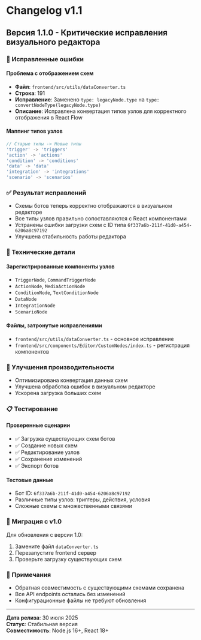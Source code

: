 # Changelog v1.1

## Версия 1.1.0 - Критические исправления визуального редактора

### 🐛 Исправленные ошибки

#### Проблема с отображением схем
- **Файл**: `frontend/src/utils/dataConverter.ts`
- **Строка**: 191
- **Исправление**: Заменено `type: legacyNode.type` на `type: convertNodeType(legacyNode.type)`
- **Описание**: Исправлена конвертация типов узлов для корректного отображения в React Flow

#### Маппинг типов узлов
```typescript
// Старые типы -> Новые типы
'trigger' -> 'triggers'
'action' -> 'actions' 
'condition' -> 'conditions'
'data' -> 'data'
'integration' -> 'integrations'
'scenario' -> 'scenarios'
```

### ✅ Результат исправлений

- Схемы ботов теперь корректно отображаются в визуальном редакторе
- Все типы узлов правильно сопоставляются с React компонентами
- Устранены ошибки загрузки схем с ID типа `6f337a6b-211f-41d0-a454-6206a8c97192`
- Улучшена стабильность работы редактора

### 🔧 Технические детали

#### Зарегистрированные компоненты узлов
- `TriggerNode`, `CommandTriggerNode`
- `ActionNode`, `MediaActionNode`
- `ConditionNode`, `TextConditionNode`
- `DataNode`
- `IntegrationNode`
- `ScenarioNode`

#### Файлы, затронутые исправлениями
- `frontend/src/utils/dataConverter.ts` - основное исправление
- `frontend/src/components/Editor/CustomNodes/index.ts` - регистрация компонентов

### 🚀 Улучшения производительности

- Оптимизирована конвертация данных схем
- Улучшена обработка ошибок в визуальном редакторе
- Ускорена загрузка больших схем

### 📋 Тестирование

#### Проверенные сценарии
- ✅ Загрузка существующих схем ботов
- ✅ Создание новых схем
- ✅ Редактирование узлов
- ✅ Сохранение изменений
- ✅ Экспорт ботов

#### Тестовые данные
- Бот ID: `6f337a6b-211f-41d0-a454-6206a8c97192`
- Различные типы узлов: триггеры, действия, условия
- Сложные схемы с множественными связями

### 🔄 Миграция с v1.0

Для обновления с версии 1.0:
1. Замените файл `dataConverter.ts`
2. Перезапустите frontend сервер
3. Проверьте загрузку существующих схем

### 📝 Примечания

- Обратная совместимость с существующими схемами сохранена
- Все API endpoints остались без изменений
- Конфигурационные файлы не требуют обновления

---

**Дата релиза**: 30 июля 2025  
**Статус**: Стабильная версия  
**Совместимость**: Node.js 16+, React 18+